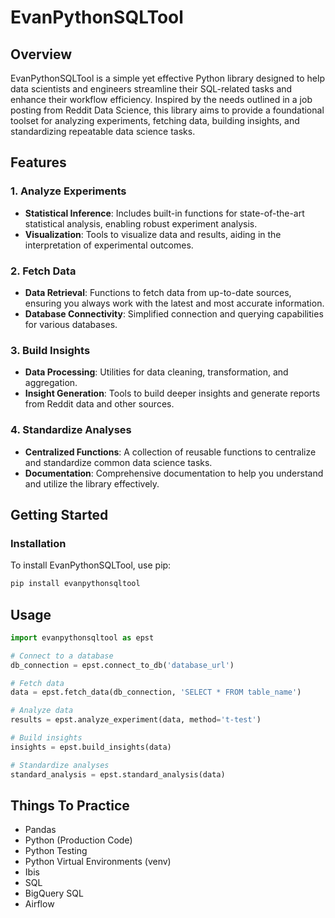 # EvanPythonSQLTool

## Overview
EvanPythonSQLTool is a simple yet effective Python library designed to help data scientists and engineers streamline their SQL-related tasks and enhance their workflow efficiency. Inspired by the needs outlined in a job posting from Reddit Data Science, this library aims to provide a foundational toolset for analyzing experiments, fetching data, building insights, and standardizing repeatable data science tasks.

## Features

### 1. Analyze Experiments
- **Statistical Inference**: Includes built-in functions for state-of-the-art statistical analysis, enabling robust experiment analysis.
- **Visualization**: Tools to visualize data and results, aiding in the interpretation of experimental outcomes.

### 2. Fetch Data
- **Data Retrieval**: Functions to fetch data from up-to-date sources, ensuring you always work with the latest and most accurate information.
- **Database Connectivity**: Simplified connection and querying capabilities for various databases.

### 3. Build Insights
- **Data Processing**: Utilities for data cleaning, transformation, and aggregation.
- **Insight Generation**: Tools to build deeper insights and generate reports from Reddit data and other sources.

### 4. Standardize Analyses
- **Centralized Functions**: A collection of reusable functions to centralize and standardize common data science tasks.
- **Documentation**: Comprehensive documentation to help you understand and utilize the library effectively.

## Getting Started

### Installation
To install EvanPythonSQLTool, use pip:
```bash
pip install evanpythonsqltool
```


## Usage 

```python
import evanpythonsqltool as epst

# Connect to a database
db_connection = epst.connect_to_db('database_url')

# Fetch data
data = epst.fetch_data(db_connection, 'SELECT * FROM table_name')

# Analyze data
results = epst.analyze_experiment(data, method='t-test')

# Build insights
insights = epst.build_insights(data)

# Standardize analyses
standard_analysis = epst.standard_analysis(data)

```

## Things To Practice

- Pandas
- Python (Production Code)
- Python Testing 
- Python Virtual Environments (venv)
- Ibis
- SQL
- BigQuery SQL
- Airflow

